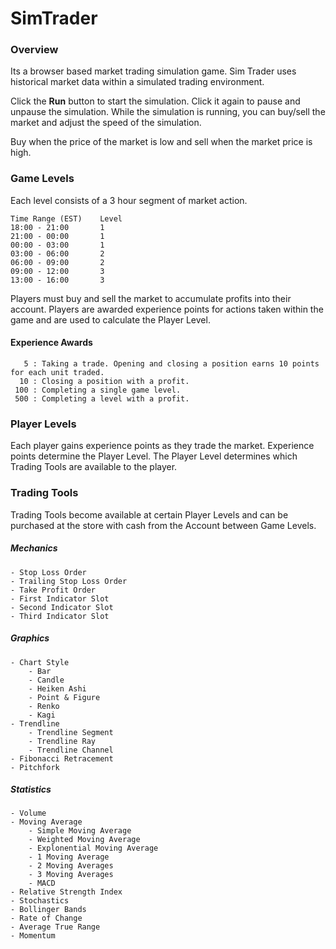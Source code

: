 # SimTrader

### Overview

Its a browser based market trading simulation game.
Sim Trader uses historical market data within a simulated trading environment.

Click the **Run** button to start the simulation.
Click it again to pause and unpause the simulation.
While the simulation is running, you can buy/sell the market and adjust the speed of the simulation.

Buy when the price of the market is low and sell when the market price is high.

### Game Levels

Each level consists of a 3 hour segment of market action.

	Time Range (EST)	Level
	18:00 - 21:00		1
	21:00 - 00:00		1
	00:00 - 03:00		1
	03:00 - 06:00		2
	06:00 - 09:00		2
	09:00 - 12:00		3
	13:00 - 16:00		3

Players must buy and sell the market to accumulate profits into their account.
Players are awarded experience points for actions taken within the game and
are used to calculate the Player Level.

#### Experience Awards

	   5 : Taking a trade. Opening and closing a position earns 10 points for each unit traded.
	  10 : Closing a position with a profit.
	 100 : Completing a single game level.
	 500 : Completing a level with a profit.

### Player Levels

Each player gains experience points as they trade the market.
Experience points determine the Player Level.
The Player Level determines which Trading Tools are available to the player.

### Trading Tools
Trading Tools become available at certain Player Levels and can be purchased
at the store with cash from the Account between Game Levels.

##### Mechanics

	- Stop Loss Order
	- Trailing Stop Loss Order
	- Take Profit Order
	- First Indicator Slot
	- Second Indicator Slot
	- Third Indicator Slot

##### Graphics

	- Chart Style
		- Bar
		- Candle
		- Heiken Ashi
		- Point & Figure
		- Renko
		- Kagi
	- Trendline
		- Trendline Segment
		- Trendline Ray
		- Trendline Channel
	- Fibonacci Retracement
	- Pitchfork

##### Statistics

	- Volume
	- Moving Average
		- Simple Moving Average
		- Weighted Moving Average
		- Explonential Moving Average
		- 1 Moving Average
		- 2 Moving Averages
		- 3 Moving Averages
		- MACD
	- Relative Strength Index
	- Stochastics
	- Bollinger Bands
	- Rate of Change
	- Average True Range
	- Momentum

